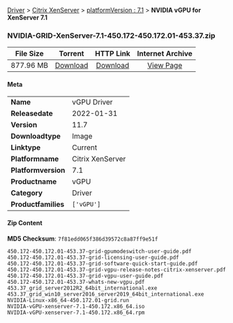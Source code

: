 
[Driver](/README.md)  >  [Citrix XenServer](/index/Driver/Citrix_XenServer.md)  >  [platformVersion : 7.1](/index/Driver/Citrix_XenServer/7.1.md)  >  **NVIDIA vGPU for XenServer 7.1**


### NVIDIA-GRID-XenServer-7.1-450.172-450.172.01-453.37.zip

| **File Size** | **Torrent**  | **HTTP Link** | **Internet Archive** |
|:-------------:|:------------:|:-------------:|:--------------------:|
| 877.96 MB |  [Download](https://archive.org/download/nvgpu_NVIDIA-GRID-XenServer-7.1-450.172-450.172.01-453.37.zip/nvgpu_NVIDIA-GRID-XenServer-7.1-450.172-450.172.01-453.37.zip_archive.torrent)       | [Download](https://archive.org/compress/nvgpu_NVIDIA-GRID-XenServer-7.1-450.172-450.172.01-453.37.zip) | [View Page](https://archive.org/details/nvgpu_NVIDIA-GRID-XenServer-7.1-450.172-450.172.01-453.37.zip)       |

#### Meta

<table>
<tr><td><strong>Name</strong></td><td>vGPU Driver</td></tr>
<tr><td><strong>Releasedate</strong></td><td>2022-01-31</td></tr>
<tr><td><strong>Version</strong></td><td>11.7</td></tr>
<tr><td><strong>Downloadtype</strong></td><td>Image</td></tr>
<tr><td><strong>Linktype</strong></td><td>Current</td></tr>
<tr><td><strong>Platformname</strong></td><td>Citrix XenServer</td></tr>
<tr><td><strong>Platformversion</strong></td><td>7.1</td></tr>
<tr><td><strong>Productname</strong></td><td>vGPU</td></tr>
<tr><td><strong>Category</strong></td><td>Driver</td></tr>
<tr><td><strong>Productfamilies</strong></td><td><code>['vGPU']</code></td></tr>
</table>

#### Zip Content

**MD5 Checksum**: `7f81edd065f386d39572c8a87ff9e51f`

```text
450.172-450.172.01-453.37-grid-gpumodeswitch-user-guide.pdf
450.172-450.172.01-453.37-grid-licensing-user-guide.pdf
450.172-450.172.01-453.37-grid-software-quick-start-guide.pdf
450.172-450.172.01-453.37-grid-vgpu-release-notes-citrix-xenserver.pdf
450.172-450.172.01-453.37-grid-vgpu-user-guide.pdf
450.172-450.172.01-453.37-whats-new-vgpu.pdf
453.37_grid_server2012R2_64bit_international.exe
453.37_grid_win10_server2016_server2019_64bit_international.exe
NVIDIA-Linux-x86_64-450.172.01-grid.run
NVIDIA-vGPU-xenserver-7.1-450.172.x86_64.iso
NVIDIA-vGPU-xenserver-7.1-450.172.x86_64.rpm
```